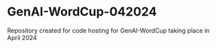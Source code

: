 # GenAI-WordCup-042024
Repository created for code hosting for GenAI-WordCup taking place in April 2024
